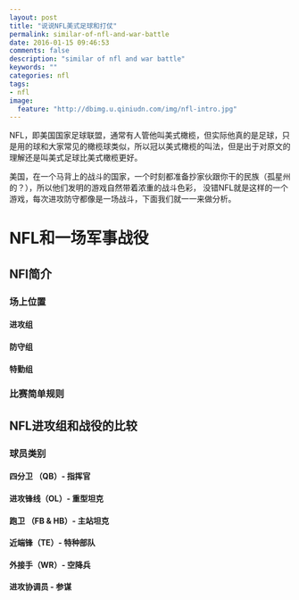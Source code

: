 ```yaml
---
layout: post
title: "说说NFL美式足球和打仗"
permalink: similar-of-nfl-and-war-battle
date: 2016-01-15 09:46:53
comments: false
description: "similar of nfl and war battle"
keywords: ""
categories: nfl
tags:
- nfl
image:
  feature: "http://dbimg.u.qiniudn.com/img/nfl-intro.jpg"
---
```


NFL，即美国国家足球联盟，通常有人管他叫美式橄榄，但实际他真的是足球，只是用的球和大家常见的橄榄球类似，所以冠以美式橄榄的叫法，但是出于对原文的理解还是叫美式足球比美式橄榄更好。

美国，在一个马背上的战斗的国家，一个时刻都准备抄家伙跟你干的民族（孤星州的？），所以他们发明的游戏自然带着浓重的战斗色彩， 没错NFL就是这样的一个游戏，每次进攻防守都像是一场战斗，下面我们就一一来做分析。

<!--more-->

# NFL和一场军事战役

## NFl简介

### 场上位置

#### 进攻组

#### 防守组

#### 特勤组

### 比赛简单规则

## NFL进攻组和战役的比较

### 球员类别

#### 四分卫 （QB）- 指挥官

#### 进攻锋线（OL）- 重型坦克

#### 跑卫 （FB & HB）- 主站坦克

#### 近端锋（TE）- 特种部队

#### 外接手（WR）- 空降兵

#### 进攻协调员 - 参谋